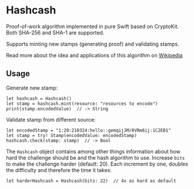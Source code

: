 # Hashcash

Proof-of-work algorithm implemented in pure Swift based on CryptoKit.
Both SHA-256 and SHA-1 are supported.

Supports minting new stamps (generating proof) and validating stamps. 

Read more about the idea and applications of this algorithm on [Wikipedia](https://en.wikipedia.org/wiki/Hashcash)


## Usage

Generate new stamp:
```
let hashcash = Hashcash()
let stamp = hashcash.mint(resource: "resources to encode")
print(stamp.encodedValue)  // -> String
```


Validate stamp from different source:
```
let encodedStamp = "1:20:210324:hello::gemqijJM/8VRm6ij:1C2EB1"
let stamp = try! Stamp(encodedValue: encodedStamp)
hashcash.check(stamp: stamp)  // -> Bool
```

The `Hashcash` object contains among other things information about how hard the challenge should be and the hash algorithm to use. Increase `bits` to make the challenge harder (default: 20). Each increment by one, doubles the difficulty and therefore the time it takes:
```
let harderHashcash = Hashcash(bits: 22)  // 4x as hard as default
